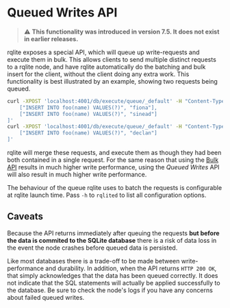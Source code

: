 # Queued Writes API
> :warning: **This functionality was introduced in version 7.5. It does not exist in earlier releases.**

rqlite exposes a special API, which will queue up write-requests and execute them in bulk. This allows clients to send multiple distinct requests to a rqlite node, and have rqlite automatically do the batching and bulk insert for the client, without the client doing any extra work. This functionality is best illustrated by an example, showing two requests being queued.
```bash
curl -XPOST 'localhost:4001/db/execute/queue/_default' -H "Content-Type: application/json" -d '[
    ["INSERT INTO foo(name) VALUES(?)", "fiona"],
    ["INSERT INTO foo(name) VALUES(?)", "sinead"]
]'
curl -XPOST 'localhost:4001/db/execute/queue/_default' -H "Content-Type: application/json" -d '[
    ["INSERT INTO foo(name) VALUES(?)", "declan"]
]'
```
rqlite will merge these requests, and execute them as though they had been both contained in a single request. For the same reason that using the [Bulk API](https://github.com/rqlite/rqlite/blob/master/DOC/BULK.md) results in much higher write performance, using the _Queued Writes_ API will also result in much higher write performance.

The behaviour of the queue rqlite uses to batch the requests is configurable at rqlite launch time. Pass `-h` to `rqlited` to list all configuration options.

## Caveats
Because the API returns immediately after queuing the requests **but before the data is commited to the SQLite database** there is a risk of data loss in the event the node crashes before queued data is persisted.

Like most databases there is a trade-off to be made between write-performance and durability. In addition, when the API returns `HTTP 200 OK`, that simply acknowledges that the data has been queued correctly. It does not indicate that the SQL statements will actually be applied successfully to the database. Be sure to check the node's logs if you have any concerns about failed queued writes.

